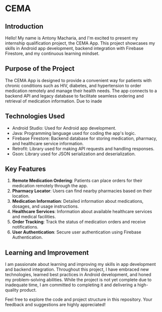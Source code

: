 # CEMA

## Introduction

Hello! My name is Antony Macharia, and I'm excited to present my internship qualification project, the CEMA App. This project showcases my skills in Android app development, backend integration with Firebase Firestore, and my continuous learning mindset.

## Purpose of the Project

The CEMA App is designed to provide a convenient way for patients with chronic conditions such as HIV, diabetes, and hypertension to order medication remotely and manage their health needs. The app connects to a backend API and legacy database to facilitate seamless ordering and retrieval of medication information.
Due to inade
## Technologies Used

- Android Studio: Used for Android app development.
- Java: Programming language used for coding the app's logic.
- Firebase Firestore: Backend database for storing medication, pharmacy, and healthcare service information.
- Retrofit: Library used for making API requests and handling responses.
- Gson: Library used for JSON serialization and deserialization.

## Key Features

1. **Remote Medication Ordering**: Patients can place orders for their medication remotely through the app.
2. **Pharmacy Locator**: Users can find nearby pharmacies based on their location.
3. **Medication Information**: Detailed information about medications, dosages, and usage instructions.
4. **Healthcare Services**: Information about available healthcare services and medical facilities.
5. **Order Tracking**: Track the status of medication orders and receive notifications.
6. **User Authentication**: Secure user authentication using Firebase Authentication.

## Learning and Improvement

I am passionate about learning and improving my skills in app development and backend integration. Throughout this project, I have embraced new technologies, learned best practices in Android development, and honed my problem-solving abilities. While the project is not yet complete due to inadequate time, I am committed to completing it and delivering a high-quality product.

Feel free to explore the code and project structure in this repository. Your feedback and suggestions are highly appreciated!


